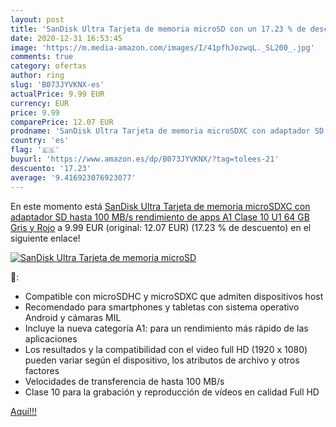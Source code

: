 ```yaml
---
layout: post
title: 'SanDisk Ultra Tarjeta de memoria microSD con un 17.23 % de descuento'
date: 2020-12-31 16:53:45
image: 'https://m.media-amazon.com/images/I/41pfhJozwqL._SL200_.jpg'
comments: true
category: ofertas
author: ring
slug: 'B073JYVKNX-es'
actualPrice: 9.99 EUR
currency: EUR
price: 9.99
comparePrice: 12.07 EUR
prodname: 'SanDisk Ultra Tarjeta de memoria microSDXC con adaptador SD  hasta 100 MB/s  rendimiento de apps A1  Clase 10  U1  64 GB  Gris y Rojo'
country: 'es'
flag: '🇪🇸'
buyurl: 'https://www.amazon.es/dp/B073JYVKNX/?tag=tolees-21'
descuento: '17.23'
average: '9.416923076923077'
---
```


En este momento está [SanDisk Ultra Tarjeta de memoria microSDXC con adaptador SD  hasta 100 MB/s  rendimiento de apps A1  Clase 10  U1  64 GB  Gris y Rojo](https://www.amazon.es/dp/B073JYVKNX/?tag=tolees-21) a 9.99 EUR (original: 12.07 EUR) (17.23 %  de descuento) en el siguiente enlace!

[![SanDisk Ultra Tarjeta de memoria microSD](https://m.media-amazon.com/images/I/41pfhJozwqL._SL200_.jpg)](https://www.amazon.es/dp/B073JYVKNX/?tag=tolees-21)

🔎:

- Compatible con microSDHC y microSDXC que admiten dispositivos host
- Recomendado para smartphones y tabletas con sistema operativo Android y cámaras MIL
- Incluye la nueva categoría A1: para un rendimiento más rápido de las aplicaciones
- Los resultados y la compatibilidad con el video full HD (1920 x 1080) pueden variar según el dispositivo, los atributos de archivo y otros factores
- Velocidades de transferencia de hasta 100 MB/s
- Clase 10 para la grabación y reproducción de vídeos en calidad Full HD

[Aquí!!!](https://www.amazon.es/dp/B073JYVKNX/?tag=tolees-21)
